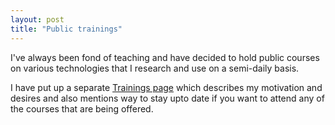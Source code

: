 ```yaml
---
layout: post
title: "Public trainings"
---
```


I've always been fond of teaching and have decided to hold public
courses on various technologies that I research and use on a
semi-daily basis. 

I have put up a separate [Trainings page](/trainings.html)
which describes my motivation and desires and also mentions way to
stay upto date if you want to attend any of the courses that are being
offered. 


